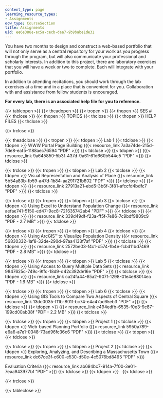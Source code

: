 ```yaml
---
content_type: page
learning_resource_types:
- Assignments
ocw_type: CourseSection
title: Assignments
uid: ee6e388e-ac5a-cecb-daa7-9b9babe1de31
---
```


You have two months to design and construct a web-based portfolio that will not only serve as a central repository for your work as you progress through the program, but will also communicate your professional and scholarly interests. In addition to this project, there are laboratory exercises that you will have a week or two to complete. Each will integrate with your portfolio.

In addition to attending recitations, you should work through the lab exercises at a time and in a place that is convenient for you. Collaboration with and assistance from fellow students is encouraged.

**For every lab, there is an associated help file for you to reference.**

{{< tableopen >}}
{{< theadopen >}}
{{< tropen >}}
{{< thopen >}}
SES #
{{< thclose >}}
{{< thopen >}}
TOPICS
{{< thclose >}}
{{< thopen >}}
HELP FILES
{{< thclose >}}

{{< trclose >}}

{{< theadclose >}}
{{< tropen >}}
{{< tdopen >}}
Lab 1
{{< tdclose >}}
{{< tdopen >}}
WWW Portal Page Building ({{< resource_link 7a3a74de-215d-7de8-eaf5-1188aec76594 "PDF" >}})
{{< tdclose >}}
{{< tdopen >}}
({{< resource_link 9a645850-5b3f-437d-9a61-61d660b544c5 "PDF" >}})
{{< tdclose >}}

{{< trclose >}}
{{< tropen >}}
{{< tdopen >}}
Lab 2
{{< tdclose >}}
{{< tdopen >}}
Visual Representation and Analysis of Place ({{< resource_link 5b54a83b-fb59-a47d-1b84-aa291721b802 "PDF" >}})
{{< tdclose >}}
{{< tdopen >}}
({{< resource_link 27913a21-ebd5-3b6f-3f81-afccfd4bdfc7 "PDF" >}})
{{< tdclose >}}

{{< trclose >}}
{{< tropen >}}
{{< tdopen >}}
Lab 3
{{< tdclose >}}
{{< tdopen >}}
Using Excel to Understand Population Change ({{< resource_link aefae741-5150-ed47-9ec8-721635742ab4 "PDF" >}})
{{< tdclose >}}
{{< tdopen >}}
({{< resource_link 339d49df-f23a-ff5f-7e86-7c9bdf9809c9 "PDF - 2.7 MB" >}})
{{< tdclose >}}

{{< trclose >}}
{{< tropen >}}
{{< tdopen >}}
Lab 4
{{< tdclose >}}
{{< tdopen >}}
Using ArcGIS™ to Visualize Population Density ({{< resource_link 56830332-1af8-32de-290d-97aa4133f7af "PDF" >}})
{{< tdclose >}}
{{< tdopen >}}
({{< resource_link 2572be03-f4c1-c574-1b4e-fcbd11bd7469 "PDF - 2.8 MB" >}})
{{< tdclose >}}

{{< trclose >}}
{{< tropen >}}
{{< tdopen >}}
Lab 5
{{< tdclose >}}
{{< tdopen >}}
Using Access to Query Multiple Data Sets ({{< resource_link 9847625c-749c-9ffc-18d9-d42c382de16e "PDF" >}})
{{< tdclose >}}
{{< tdopen >}}
({{< resource_link ca24fa44-85a2-907f-1298-01e4e88014ea "PDF - 1.6 MB" >}})
{{< tdclose >}}

{{< trclose >}}
{{< tropen >}}
{{< tdopen >}}
Lab 6
{{< tdclose >}}
{{< tdopen >}}
Using GIS Tools to Compare Two Aspects of Central Square ({{< resource_link 13dc0035-f11b-801f-bc74-e4a47ac65eb3 "PDF" >}})
{{< tdclose >}}
{{< tdopen >}}
({{< resource_link c494edfb-6535-f0e3-9c87-199cd00ab38f "PDF - 2.2 MB" >}})
{{< tdclose >}}

{{< trclose >}}
{{< tropen >}}
{{< tdopen >}}
Project 1
{{< tdclose >}}
{{< tdopen >}}
Web-based Planning Portfolio ({{< resource_link 5950a789-e6a6-a7e1-0348-73ad96fc36c6 "PDF" >}})
{{< tdclose >}}
{{< tdopen >}}
 
{{< tdclose >}}

{{< trclose >}}
{{< tropen >}}
{{< tdopen >}}
Project 2
{{< tdclose >}}
{{< tdopen >}}
Exploring, Analyzing, and Describing a Massachusetts Town ({{< resource_link dc67ce3f-c600-e530-d50e-4c5076bd8495 "PDF" >}})  
  
Evaluation Criteria ({{< resource_link ab694bc7-914a-7f00-3e01-7eaa943977bf "PDF" >}})
{{< tdclose >}}
{{< tdopen >}}
 
{{< tdclose >}}

{{< trclose >}}

{{< tableclose >}}
